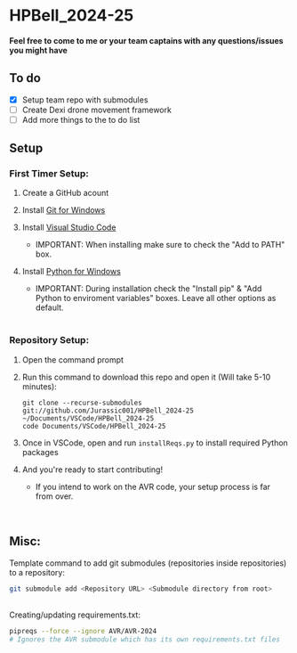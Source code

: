 # HPBell_2024-25

#### Feel free to come to me or your team captains with any questions/issues you might have

## To do
- [x] Setup team repo with submodules
- [ ] Create Dexi drone movement framework
- [ ] Add more things to the to do list

## Setup
### First Timer Setup:
<!-- This is intended to be a foolproof guide, so excuse the wordiness/overexplaining in some parts -->
1. Create a GitHub acount
2. Install [Git for Windows](https://git-scm.com/download/win)
3. Install [Visual Studio Code](https://code.visualstudio.com/download)
    - IMPORTANT: When installing make sure to check the "Add to PATH" box.
4. Install [Python for Windows](https://www.python.org/downloads/windows/)
    - IMPORTANT: During installation check the "Install pip" & "Add Python to enviroment variables" boxes. Leave all other options as default.
    
    <br/>

### Repository Setup:
1. Open the command prompt
2. Run this command to download this repo and open it (Will take 5-10 minutes):

    ```
    git clone --recurse-submodules git://github.com/Jurassic001/HPBell_2024-25 ~/Documents/VSCode/HPBell_2024-25
    code Documents/VSCode/HPBell_2024-25
    ```
3. Once in VSCode, open and run `installReqs.py` to install required Python packages
4. And you're ready to start contributing!
    - If you intend to work on the AVR code, your setup process is far from over.
<!--
Do this on the VMC maybe:
git clone --recurse-submodules https://github.com/bellflight/AVR-2022 ~/AVR-2022
-->

<br/>

## Misc:
Template command to add git submodules (repositories inside repositories) to a repository:
```bash
git submodule add <Repository URL> <Submodule directory from root>
```
<!--
Example command:
git submodule add https://github.com/Jurassic001/AVR-2024 AVR\AVR-2024
^^^ This is the command I used to add the AVR-2024 repo to this repo (HPBell_2024-25) as a submodule
-->

<br/> Creating/updating requirements.txt:
```bash
pipreqs --force --ignore AVR/AVR-2024
# Ignores the AVR submodule which has its own requirements.txt files
```
<!--
<br/> The next thing:
```
placeholder
```
-->